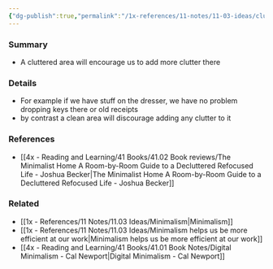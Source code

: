 ```yaml
---
{"dg-publish":true,"permalink":"/1x-references/11-notes/11-03-ideas/clutter-attracts-clutter/","title":"Clutter attracts clutter","created":"2023-07-24T20:14:30.740+03:00","updated":"2024-02-14T20:18:34.658+03:00"}
---
```



### Summary
- A cluttered area will encourage us to add more clutter there

### Details
- For example if we have stuff on the dresser, we have no problem dropping keys there or old receipts
- by contrast a clean area will discourage adding any clutter to it

### References
- [[4x - Reading and Learning/41 Books/41.02 Book reviews/The Minimalist Home A Room-by-Room Guide to a Decluttered Refocused Life - Joshua Becker\|The Minimalist Home A Room-by-Room Guide to a Decluttered Refocused Life - Joshua Becker]]

### Related
- [[1x - References/11 Notes/11.03 Ideas/Minimalism\|Minimalism]]
- [[1x - References/11 Notes/11.03 Ideas/Minimalism helps us be more efficient at our work\|Minimalism helps us be more efficient at our work]]
- [[4x - Reading and Learning/41 Books/41.01 Book Notes/Digital Minimalism - Cal Newport\|Digital Minimalism - Cal Newport]]